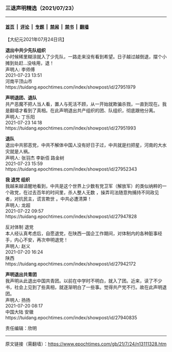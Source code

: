 ### 三退声明精选（2021/07/23）

---

#### [首页](../../../..?n13111328) &nbsp;|&nbsp; [评论](../../../../../epoch-comment?n13111328) &nbsp;|&nbsp; [专题](../../../../../epoch-special?n13111328) &nbsp;|&nbsp; [禁闻](../../../../../epoch-news?n13111328) &nbsp;|&nbsp; [禁书](../../../../../books?n13111328) &nbsp;|&nbsp; [翻墙](https://github.com/gfw-breaker/nogfw/blob/master/README.md?n13111328)


<div class="post_content" id="artbody" itemprop="articleBody">
 <!-- article content begin -->
 <p>
  【大纪元2021年07月24日讯】
 </p>
 <p>
  <strong>
   退出中共少先队组织
  </strong>
  <br/>
  小时候稀里糊涂就入了少先队，一路走来没有看到希望。日子越过越倒退，摆个小摊到处赶…没啥用，退！
  <br/>
  声明人: 李师傅
  <br/>
  2021-07-23 13:51
  <br/>
  河南平顶山市
  <br/>
  https://tuidang.epochtimes.com/index/showpost/id/27951979
 </p>
 <p>
  <strong>
   声明退团、退队
  </strong>
  <br/>
  共产恶魔不把人当人看，置人与死活不顾，从一开始就欺骗杀戮，一直到现在。我是翻墙才看到了真相。在此声明退出共产组织的团、队组织，彻底跟他分离。
  <br/>
  声明人: 丁乐阳
  <br/>
  2021-07-23 14:18
  <br/>
  https://tuidang.epochtimes.com/index/showpost/id/27951993
 </p>
 <p>
  <strong>
   退队
  </strong>
  <br/>
  退出中共邪恶党，中共不解体中国人没有好日子过，中共就是扫把星，河南的大水灾就是人祸。
  <br/>
  声明人: 张羽杰 李新佰 路金树
  <br/>
  2021-07-23 15:59
  <br/>
  https://tuidang.epochtimes.com/index/showpost/id/27952343
 </p>
 <p>
  <strong>
   我
   <ok href="https://www.epochtimes.com/gb/tag/%E9%80%80%E5%85%9A.html">
    退党
   </ok>
   组织
  </strong>
  <br/>
  我越来越请醒地看到，中共是这个世界上少数有党卫军（解放军）的类似纳粹的一个政党，在过去百年的时间里，杀人整人无数 ，操弄司法随意拘捕持不同政见者，对抗民主，谎言欺世 。中共必遭清算！
  <br/>
  声明人: 龙超
  <br/>
  2021-07-22 09:57
  <br/>
  https://tuidang.epochtimes.com/index/showpost/id/27947828
 </p>
 <p>
  反对体制
  <ok href="https://www.epochtimes.com/gb/tag/%E9%80%80%E5%85%9A.html">
   退党
  </ok>
  <br/>
  本人经认真考虑后，自愿退党，在陕西一国企工作期间，对体制内的各种脏事经手，内心不安，再次申明退党！
  <br/>
  声明人: 赵义
  <br/>
  2021-07-20 16:24
  <br/>
  陕西
  <br/>
  https://tuidang.epochtimes.com/index/showpost/id/27942172
 </p>
 <p>
  <strong>
   声明退出共青团
  </strong>
  <br/>
  我声明从此退出中国共青团。以前在中学时不明白，就入了团。近来，读了不少书，社会上见到了些真相，就逐渐明白了一些事。觉得共产党不行。故在此声明退团。
  <br/>
  声明人: 扬扬
  <br/>
  2021-07-20 08:17
  <br/>
  中国大陆 安徽
  <br/>
  https://tuidang.epochtimes.com/index/showpost/id/27940835
 </p>
 <p>
  责任编辑：欣明
 </p>
 <!-- article content end -->
 <div id="below_article_ad">
 </div>
</div>


---

原文链接（需翻墙）：https://www.epochtimes.com/gb/21/7/24/n13111328.htm